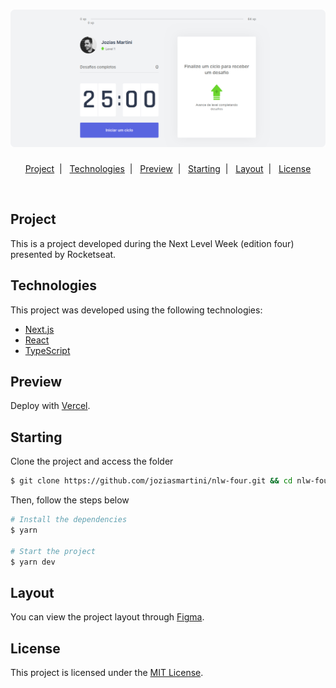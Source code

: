 <h1 align="center">
    <img alt="Moveit Interface" title="Moveit Interface" src=".github/interface.png"/>
</h1>

<p align="center">
  <a href="#project">Project</a>&nbsp;&nbsp;|&nbsp;&nbsp;
  <a href="#technologies">Technologies</a>&nbsp;&nbsp;|&nbsp;&nbsp;
  <a href="#preview">Preview</a>&nbsp;&nbsp;|&nbsp;&nbsp;
  <a href="#layout">Starting</a>&nbsp;&nbsp;|&nbsp;&nbsp;
  <a href="#layout">Layout</a>&nbsp;&nbsp;|&nbsp;&nbsp;
  <a href="#license">License</a>
</p>

<br>

## Project

This is a project developed during the Next Level Week (edition four) presented by Rocketseat.

## Technologies

This project was developed using the following technologies:

- [Next.js](https://nextjs.org/)
- [React](https://reactjs.org)
- [TypeScript](https://www.typescriptlang.org/)

## Preview

Deploy with [Vercel](https://nlw-four.vercel.app/).

## Starting

Clone the project and access the folder

```bash
$ git clone https://github.com/joziasmartini/nlw-four.git && cd nlw-four
```

Then, follow the steps below
```bash
# Install the dependencies
$ yarn

# Start the project
$ yarn dev
```

## Layout

You can view the project layout through [Figma](https://www.figma.com/file/ge20pu3ofMOKoliUyKx1Nl/Move.it-1.0).

## License

This project is licensed under the [MIT License](LICENSE.md).
